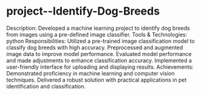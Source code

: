 # project--Identify-Dog-Breeds
Description: Developed a machine learning project to identify dog breeds from images using a pre-defined image classifier.
Tools & Technologies: python
Responsibilities:
Utilized a pre-trained image classification model to classify dog breeds with high accuracy.
Preprocessed and augmented image data to improve model performance.
Evaluated model performance and made adjustments to enhance classification accuracy.
Implemented a user-friendly interface for uploading and displaying results.
Achievements:
Demonstrated proficiency in machine learning and computer vision techniques.
Delivered a robust solution with practical applications in pet identification and classification.



